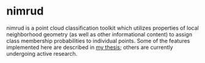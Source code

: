 # nimrud
nimrud is a point cloud classification toolkit which utilizes properties of local neighborhood
geometry (as well as other informational content) to assign class membership probabilities to 
individual points.
Some of the features implemented here are described in [my thesis](https://qspace.library.queensu.ca/handle/1974/13097); others are currently undergoing active research.